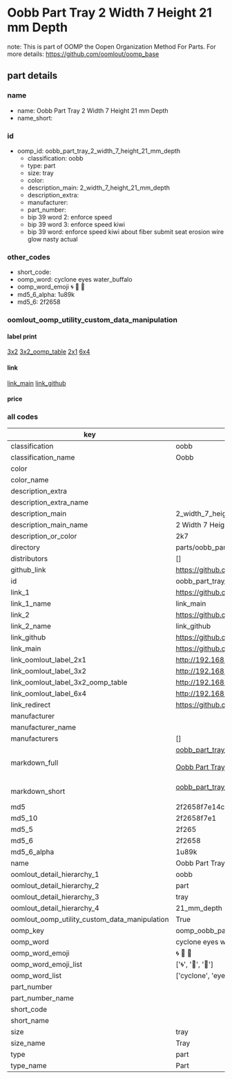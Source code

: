 # Oobb Part Tray 2 Width 7 Height 21 mm Depth  

note: This is part of OOMP the Oopen Organization Method For Parts. For more details: https://github.com/oomlout/oomp_base

##  part details
  







### name
* name: Oobb Part Tray 2 Width 7 Height 21 mm Depth
* name_short: 
### id
* oomp_id: oobb_part_tray_2_width_7_height_21_mm_depth
  * classification: oobb
  * type: part
  * size: tray
  * color: 
  * description_main: 2_width_7_height_21_mm_depth
  * description_extra: 
  * manufacturer: 
  * part_number: 
  * bip 39 word 2: enforce speed
  * bip 39 word 3: enforce speed kiwi
  * bip 39 word: enforce speed kiwi about fiber submit seat erosion wire glow nasty actual

### other_codes
* short_code: 
* oomp_word: cyclone eyes water_buffalo
* oomp_word_emoji :cyclone: :eyes: :water_buffalo:
* md5_6_alpha: 1u89k
* md5_6: 2f2658






### oomlout_oomp_utility_custom_data_manipulation
#### label print
[3x2](http://192.168.1.245:1112/?label=oomp%201u89k)
[3x2_oomp_table](http://192.168.1.108:1112/?label=oomp%201u89k)
[2x1](http://192.168.1.242:1112/?label=oomp%201u89k)
[6x4](http://192.168.1.55:1112/?label=oomp%201u89k)    

#### link

[link_main](https://github.com/oomlout/oomlout_oomp_version_1_messy/tree/main/parts/oobb_part_tray_2_width_7_height_21_mm_depth) [link_github](https://github.com/oomlout/oomlout_oomp_version_1_messy/tree/main/parts/oobb_part_tray_2_width_7_height_21_mm_depth)                             

#### price







### all codes 
| key | value |  
| --- | --- |  
| classification | oobb |  
| classification_name | Oobb |  
| color |  |  
| color_name |  |  
| description_extra |  |  
| description_extra_name |  |  
| description_main | 2_width_7_height_21_mm_depth |  
| description_main_name | 2 Width 7 Height 21 mm Depth |  
| description_or_color | 2k7 |  
| directory | parts/oobb_part_tray_2_width_7_height_21_mm_depth |  
| distributors | [] |  
| github_link | https://github.com/oomlout/oomlout_oomp_part_src/tree/main/parts/oobb_part_tray_2_width_7_height_21_mm_depth |  
| id | oobb_part_tray_2_width_7_height_21_mm_depth |  
| link_1 | https://github.com/oomlout/oomlout_oomp_version_1_messy/tree/main/parts/oobb_part_tray_2_width_7_height_21_mm_depth |  
| link_1_name | link_main |  
| link_2 | https://github.com/oomlout/oomlout_oomp_version_1_messy/tree/main/parts/oobb_part_tray_2_width_7_height_21_mm_depth |  
| link_2_name | link_github |  
| link_github | https://github.com/oomlout/oomlout_oomp_version_1_messy/tree/main/parts/oobb_part_tray_2_width_7_height_21_mm_depth |  
| link_main | https://github.com/oomlout/oomlout_oomp_version_1_messy/tree/main/parts/oobb_part_tray_2_width_7_height_21_mm_depth |  
| link_oomlout_label_2x1 | http://192.168.1.242:1112/?label=oomp%201u89k |  
| link_oomlout_label_3x2 | http://192.168.1.245:1112/?label=oomp%201u89k |  
| link_oomlout_label_3x2_oomp_table | http://192.168.1.108:1112/?label=oomp%201u89k |  
| link_oomlout_label_6x4 | http://192.168.1.55:1112/?label=oomp%201u89k |  
| link_redirect | https://github.com/oomlout/oomlout_oomp_version_1_messy/tree/main/parts/oobb_part_tray_2_width_7_height_21_mm_depth |  
| manufacturer |  |  
| manufacturer_name |  |  
| manufacturers | [] |  
| markdown_full | [oobb_part_tray_2_width_7_height_21_mm_depth](none)<br>[](none)<br>[Oobb Part Tray 2 Width 7 Height 21 Mm Depth](none)<br><br> |  
| markdown_short | [oobb_part_tray_2_width_7_height_21_mm_depth](none)<br><br> |  
| md5 | 2f2658f7e14cb84b602ad006f6f44251 |  
| md5_10 | 2f2658f7e1 |  
| md5_5 | 2f265 |  
| md5_6 | 2f2658 |  
| md5_6_alpha | 1u89k |  
| name | Oobb Part Tray 2 Width 7 Height 21 mm Depth |  
| oomlout_detail_hierarchy_1 | oobb |  
| oomlout_detail_hierarchy_2 | part |  
| oomlout_detail_hierarchy_3 | tray |  
| oomlout_detail_hierarchy_4 | 21_mm_depth |  
| oomlout_oomp_utility_custom_data_manipulation | True |  
| oomp_key | oomp_oobb_part_tray_2_width_7_height_21_mm_depth |  
| oomp_word | cyclone eyes water_buffalo |  
| oomp_word_emoji | :cyclone: :eyes: :water_buffalo: |  
| oomp_word_emoji_list | [':cyclone:', ':eyes:', ':water_buffalo:'] |  
| oomp_word_list | ['cyclone', 'eyes', 'water_buffalo'] |  
| part_number |  |  
| part_number_name |  |  
| short_code |  |  
| short_name |  |  
| size | tray |  
| size_name | Tray |  
| type | part |  
| type_name | Part |  
